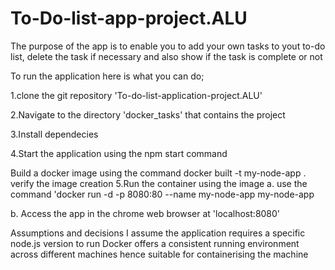 ﻿# To-Do-list-app-project.ALU
The purpose of the app is to  enable you to add your own tasks to yout to-do list, delete the task if necessary and also show if the task is complete or not

To run the application here is what you can do;

1.clone the git repository 'To-do-list-application-project.ALU'


2.Navigate to the directory 'docker_tasks' that contains the project

3.Install dependecies

4.Start the application using the npm start command

Build a docker image using the command docker built -t my-node-app .
verify the image creation
5.Run the container using the image
 a. use the command 'docker run -d -p 8080:80 --name my-node-app my-node-app

 b. Access the app in the chrome web browser at 'localhost:8080'

Assumptions and decisions
I assume the application requires a specific node.js version to run
Docker offers a consistent running environment across different machines hence suitable for containerising the machine 
